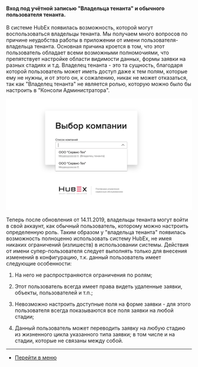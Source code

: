 #### Вход под учётной записью "Владельца тенанта" и обычного пользователя тенанта.
В системе HubEx появилась возможность, которой могут воспользоваться владельцы тенанта. Мы получаем много вопросов по причине неудобства работы в приложении от имени пользователя-владельца тенанта. Основная причина кроется в том, что этот пользователь обладает всеми возможными полномочиями, что препятствует настройке области видимости данных, формы заявки на разных стадиях и т.д. Владелец тенанта - это та сущность, благодаря которой пользователь может иметь доступ даже к тем полям, которые ему не нужны, и от этого он, к сожалению, никак не может отказаться, так как "Владелец тенанта" не является ролью, которую можно было бы настроить в "Консоли Администратора".


![sauu1.jpg](/attachments/images/FAQ/USER/SuperAndUsualUser/sauu1.jpg)


Теперь после обновления от 14.11.2019, владельцы тенанта могут войти в свой аккаунт, как обычный пользователь, которому можно настроить определенную роль. Таким образом у "владельца тенанта" появилась возможность полноценно использовать систему HubEx, не имея никаких ограничений (излишеств) в использовании системы.
Действия от имени супер-пользователя следует выполнять только для внесения изменений в конфигурацию, т.к. данный пользователь имеет следующие особенности:

1. На него не распространяются ограничения по ролям;

2. Этот пользователь всегда имеет права видеть удаленные заявки, объекты, пользователей и т.п.;

3. Невозможно настроить доступные поля на форме заявки - для этого пользователя всегда показываются все поля заявки на любой стадии;

4. Данный пользователь может переводить заявку на любую стадию из жизненного цикла указанного типа заявки; в том числе и на стадии, которые не связаны между собой.












___
- [Перейти в меню](http://wiki.hubex.ru)
